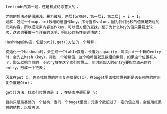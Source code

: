 	leetcode的第一题，还是有点纪念意义的；
  
	之前的想法还是很肤浅，暴力破解，两层for循环，第一层i，第二层j = i + 1;
	题解：通过一个map，int数组的值当作key，序号当作value，因为我们比较的值就是数组的元素内容，所以把元素内容当作key，可以很方便的查找，至于为什么key的值只需要比较一次，这边也要做一个详细的说明，把map的特性阐述清楚；
  
  	HashMap的构造，包括put(),get()方法的一个解释；
	
	初始化一个hashmap时，会生成一个table数组，长度为capacity，每次put一个新的entry时，会先去hash（key），得到一个哈希值，这个哈希值就是数组的索引，如果这个位置有人了，那么就把当前的	entry放在这个索引位置上，同时新加入的entry要指向原来的的entry，形成一个链表；
	
	因此在put（），先查找位置的时间复杂度是O(1)，在buget里面找位置判断是否有相等的时间复杂度是O(n)；
	
	get()方法，找索引位置也是 1 ，在链表中遍历是 n；
	
	目前只是最基础的一个结构，当同一个buget里面，元素个数超过了一定的值之后，会使用红黑树的结构，以后再说。
